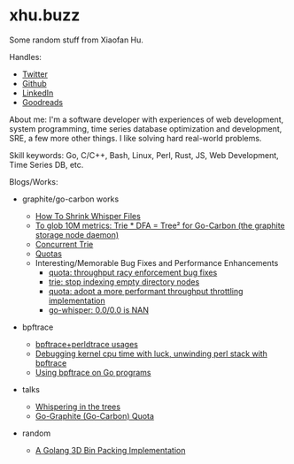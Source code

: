 
# xhu.buzz

Some random stuff from Xiaofan Hu.

Handles:

* [Twitter](https://twitter.com/bom_d_van)
* [Github](https://github.com/bom-d-van)
* [LinkedIn](https://www.linkedin.com/in/xiaofan-hu-9616372a/)
* [Goodreads](https://www.goodreads.com/user/show/6544163-xiaofan-hu)

About me: I'm a software developer with experiences of web development, system programming, time series database optimization and development, SRE, a few more other things. I like solving hard real-world problems.

Skill keywords: Go, C/C++, Bash, Linux, Perl, Rust, JS, Web Development, Time Series DB, etc.

Blogs/Works:

* graphite/go-carbon works
	* [How To Shrink Whisper Files](how-to-shrink-whisper-files)
	* [To glob 10M metrics: Trie * DFA = Tree² for Go-Carbon (the graphite storage node daemon)](to-glob-10m-metrics-using-trie-and-dfa/)
	* [Concurrent Trie](ctrie/ctrie.html)
	* [Quotas](https://github.com/go-graphite/go-carbon/pull/420)
	* Interesting/Memorable Bug Fixes and Performance Enhancements
		* [quota: throughput racy enforcement bug fixes](https://github.com/go-graphite/go-carbon/pull/467)
		* [trie: stop indexing empty directory nodes](https://github.com/go-graphite/go-carbon/pull/445)
		* [quota: adopt a more performant throughput throttling implementation](https://github.com/go-graphite/go-carbon/pull/420/commits/970113dbc78ca625c76e1c5feb2ed91f4bae0bab)
		* [go-whisper: 0.0/0.0 is NAN](https://github.com/go-graphite/go-whisper/pull/7)

* bpftrace
	* [bpftrace+perldtrace usages](/bpftrace/perldtrace.html)
	* [Debugging kernel cpu time with luck, unwinding perl stack with bpftrace](/bpftrace/debug_osq_lock.html)
	* [Using bpftrace on Go programs](/bpftrace/go.html)

* talks
	* [Whispering in the trees](/talks/whispering-in-the-trees.pdf)
	* [Go-Graphite (Go-Carbon) Quota](/talks/quota.pdf)

* random
	* [A Golang 3D Bin Packing Implementation](https://github.com/bom-d-van/binpacking)
